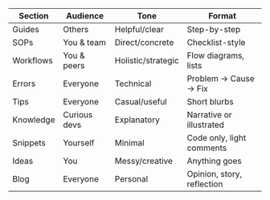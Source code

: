 | Section   | Audience     | Tone               | Format                     |
| --------- | ------------ | ------------------ | -------------------------- |
| Guides    | Others       | Helpful/clear      | Step-by-step               |
| SOPs      | You & team   | Direct/concrete    | Checklist-style            |
| Workflows | You & peers  | Holistic/strategic | Flow diagrams, lists       |
| Errors    | Everyone     | Technical          | Problem → Cause → Fix      |
| Tips      | Everyone     | Casual/useful      | Short blurbs               |
| Knowledge | Curious devs | Explanatory        | Narrative or illustrated   |
| Snippets  | Yourself     | Minimal            | Code only, light comments  |
| Ideas     | You          | Messy/creative     | Anything goes              |
| Blog      | Everyone     | Personal           | Opinion, story, reflection |
